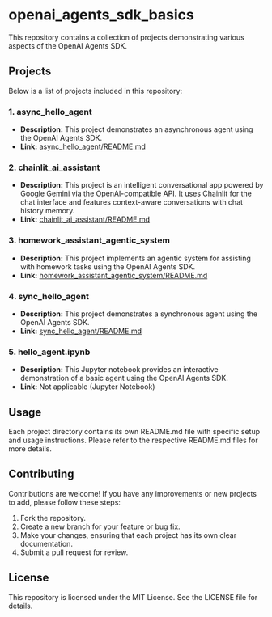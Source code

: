 # openai_agents_sdk_basics

This repository contains a collection of projects demonstrating various aspects of the OpenAI Agents SDK.

## Projects

Below is a list of projects included in this repository:

### 1. async_hello_agent
- **Description:** This project demonstrates an asynchronous agent using the OpenAI Agents SDK.
- **Link:** [async_hello_agent/README.md](async_hello_agent/README.md)

### 2. chainlit_ai_assistant
- **Description:** This project is an intelligent conversational app powered by Google Gemini via the OpenAI-compatible API. It uses Chainlit for the chat interface and features context-aware conversations with chat history memory.
- **Link:** [chainlit_ai_assistant/README.md](chainlit_ai_assistant/README.md)

### 3. homework_assistant_agentic_system
- **Description:** This project implements an agentic system for assisting with homework tasks using the OpenAI Agents SDK.
- **Link:** [homework_assistant_agentic_system/README.md](homework_assistant_agentic_system/README.md)

### 4. sync_hello_agent
- **Description:** This project demonstrates a synchronous agent using the OpenAI Agents SDK.
- **Link:** [sync_hello_agent/README.md](sync_hello_agent/README.md)

### 5. hello_agent.ipynb
- **Description:** This Jupyter notebook provides an interactive demonstration of a basic agent using the OpenAI Agents SDK.
- **Link:** Not applicable (Jupyter Notebook)

## Usage

Each project directory contains its own README.md file with specific setup and usage instructions. Please refer to the respective README.md files for more details.

## Contributing

Contributions are welcome! If you have any improvements or new projects to add, please follow these steps:

1. Fork the repository.
2. Create a new branch for your feature or bug fix.
3. Make your changes, ensuring that each project has its own clear documentation.
4. Submit a pull request for review.

## License

This repository is licensed under the MIT License. See the LICENSE file for details.